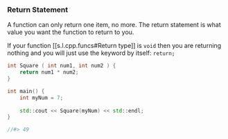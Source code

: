 

### Return Statement

A function can only return one item, no more. The return statement is what value you want the function to return to you.

If your function [[s.l.cpp.funcs#Return type]] is `void` then you are returning nothing and you will just use the keyword by itself: `return;`

```cpp
int Square ( int num1, int num2 ) {
	return num1 * num2;
}

int main() {
	int myNum = 7;
	
	std::cout << Square(myNum) << std::endl;
}

//#> 49
```
